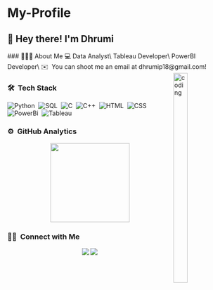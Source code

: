 # My-Profile
<h2>👋 Hey there! I'm Dhrumi</h2>
### 👩🏻‍💻&nbsp;About Me
💻 Data Analyst\ Tableau Developer\ PowerBI Developer\
✉️ &nbsp;You can shoot me an email at dhrumip18@gmail.com!

<img alt="coding" src="./assets/coding.gif" align="right" style="height: 35%;width: 25%"/>

### 🛠 &nbsp;Tech Stack

![Python](https://img.shields.io/badge/-Python-05122A?style=flat&logo=python)&nbsp;
![SQL](https://img.shields.io/badge/-SQL-05122A?style=flat&logo=sql)&nbsp;
![C](https://img.shields.io/badge/-C-05122A?style=flat&logo=C&logoColor=A8B9CC)&nbsp;
![C++](https://img.shields.io/badge/-C++-05122A?style=flat&logo=C%2B%2B&logoColor=00599C)&nbsp;
![HTML](https://img.shields.io/badge/-HTML-05122A?style=flat&logo=HTML5)&nbsp;
![CSS](https://img.shields.io/badge/-CSS-05122A?style=flat&logo=CSS3&logoColor=1572B6)&nbsp;
![PowerBi](https://img.shields.io/badge/-PowerBi-05122A?style=flat&logo=powerbi)&nbsp;
![Tableau](https://img.shields.io/badge/-Tableau-05122A?style=flat&logo=tableau)&nbsp;

### ⚙️ &nbsp;GitHub Analytics

<p align="center">
<a href="https://github.com/apurvs21">
  <img height="180em" src="https://github-readme-stats-eight-theta.vercel.app/api?username=apurvs21&show_icons=true&theme=algolia&include_all_commits=true&count_private=true"/>

</a>
</p>

### 🤝🏻 &nbsp;Connect with Me

<p align="center">
<a href="https://bit.ly/3K0mka5"><img src="https://img.shields.io/badge/-dhrumi%20Patel-blue?style=flat&logo=Linkedin&logoColor=white"/></a>
<a href="mailto:dhrumip18@gmail.com"><img src="https://img.shields.io/badge/-Dhrumi%20Patel-red?style=flat&logo=Gmail&logoColor=white"/></a>
</p>
